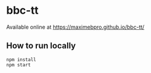 # bbc-tt

Available online at https://maximebpro.github.io/bbc-tt/

## How to run locally

```
npm install
npm start
```
